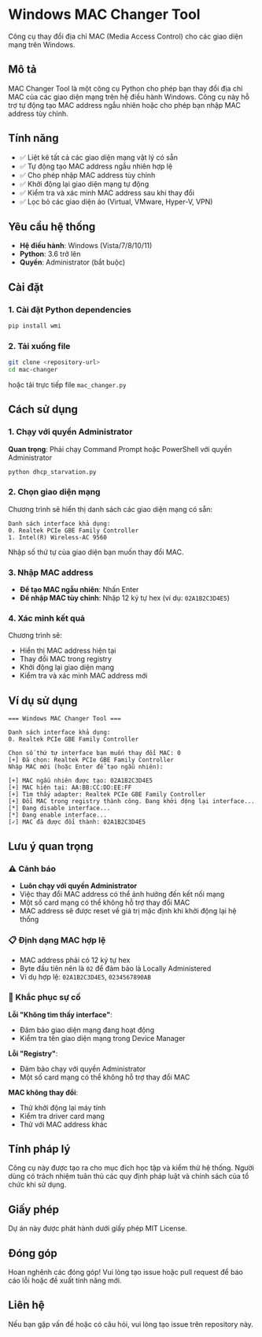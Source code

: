 # Windows MAC Changer Tool

Công cụ thay đổi địa chỉ MAC (Media Access Control) cho các giao diện mạng trên Windows.

## Mô tả

MAC Changer Tool là một công cụ Python cho phép bạn thay đổi địa chỉ MAC của các giao diện mạng trên hệ điều hành Windows. Công cụ này hỗ trợ tự động tạo MAC address ngẫu nhiên hoặc cho phép bạn nhập MAC address tùy chỉnh.

## Tính năng

- ✅ Liệt kê tất cả các giao diện mạng vật lý có sẵn
- ✅ Tự động tạo MAC address ngẫu nhiên hợp lệ
- ✅ Cho phép nhập MAC address tùy chỉnh
- ✅ Khởi động lại giao diện mạng tự động
- ✅ Kiểm tra và xác minh MAC address sau khi thay đổi
- ✅ Lọc bỏ các giao diện ảo (Virtual, VMware, Hyper-V, VPN)

## Yêu cầu hệ thống

- **Hệ điều hành**: Windows (Vista/7/8/10/11)
- **Python**: 3.6 trở lên
- **Quyền**: Administrator (bắt buộc)

## Cài đặt

### 1. Cài đặt Python dependencies

```bash
pip install wmi
```

### 2. Tải xuống file

```bash
git clone <repository-url>
cd mac-changer
```

hoặc tải trực tiếp file `mac_changer.py`

## Cách sử dụng

### 1. Chạy với quyền Administrator

**Quan trọng**: Phải chạy Command Prompt hoặc PowerShell với quyền Administrator

```bash
python dhcp_starvation.py
```

### 2. Chọn giao diện mạng

Chương trình sẽ hiển thị danh sách các giao diện mạng có sẵn:

```
Danh sách interface khả dụng:
0. Realtek PCIe GBE Family Controller
1. Intel(R) Wireless-AC 9560
```

Nhập số thứ tự của giao diện bạn muốn thay đổi MAC.

### 3. Nhập MAC address

- **Để tạo MAC ngẫu nhiên**: Nhấn Enter
- **Để nhập MAC tùy chỉnh**: Nhập 12 ký tự hex (ví dụ: `02A1B2C3D4E5`)

### 4. Xác minh kết quả

Chương trình sẽ:
- Hiển thị MAC address hiện tại
- Thay đổi MAC trong registry
- Khởi động lại giao diện mạng
- Kiểm tra và xác minh MAC address mới

## Ví dụ sử dụng

```
=== Windows MAC Changer Tool ===

Danh sách interface khả dụng:
0. Realtek PCIe GBE Family Controller

Chọn số thứ tự interface bạn muốn thay đổi MAC: 0
[+] Đã chọn: Realtek PCIe GBE Family Controller
Nhập MAC mới (hoặc Enter để tạo ngẫu nhiên): 

[+] MAC ngẫu nhiên được tạo: 02A1B2C3D4E5
[+] MAC hiện tại: AA:BB:CC:DD:EE:FF
[+] Tìm thấy adapter: Realtek PCIe GBE Family Controller
[+] Đổi MAC trong registry thành công. Đang khởi động lại interface...
[*] Đang disable interface...
[*] Đang enable interface...
[✓] MAC đã được đổi thành: 02A1B2C3D4E5
```

## Lưu ý quan trọng

### ⚠️ Cảnh báo
- **Luôn chạy với quyền Administrator**
- Việc thay đổi MAC address có thể ảnh hưởng đến kết nối mạng
- Một số card mạng có thể không hỗ trợ thay đổi MAC
- MAC address sẽ được reset về giá trị mặc định khi khởi động lại hệ thống

### 📋 Định dạng MAC hợp lệ
- MAC address phải có 12 ký tự hex
- Byte đầu tiên nên là `02` để đảm bảo là Locally Administered
- Ví dụ hợp lệ: `02A1B2C3D4E5`, `0234567890AB`

### 🔧 Khắc phục sự cố

**Lỗi "Không tìm thấy interface"**:
- Đảm bảo giao diện mạng đang hoạt động
- Kiểm tra tên giao diện mạng trong Device Manager

**Lỗi "Registry"**:
- Đảm bảo chạy với quyền Administrator
- Một số card mạng có thể không hỗ trợ thay đổi MAC

**MAC không thay đổi**:
- Thử khởi động lại máy tính
- Kiểm tra driver card mạng
- Thử với MAC address khác

## Tính pháp lý

Công cụ này được tạo ra cho mục đích học tập và kiểm thử hệ thống. Người dùng có trách nhiệm tuân thủ các quy định pháp luật và chính sách của tổ chức khi sử dụng.

## Giấy phép

Dự án này được phát hành dưới giấy phép MIT License.

## Đóng góp

Hoan nghênh các đóng góp! Vui lòng tạo issue hoặc pull request để báo cáo lỗi hoặc đề xuất tính năng mới.

## Liên hệ

Nếu bạn gặp vấn đề hoặc có câu hỏi, vui lòng tạo issue trên repository này.